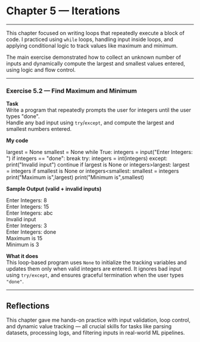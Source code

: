 # Chapter 5 — Iterations

---

This chapter focused on writing loops that repeatedly execute a block of code. I practiced using `while` loops, handling input inside loops, and applying conditional logic to track values like maximum and minimum.

The main exercise demonstrated how to collect an unknown number of inputs and dynamically compute the largest and smallest values entered, using logic and flow control.

---

### Exercise 5.2 — Find Maximum and Minimum

**Task**  
Write a program that repeatedly prompts the user for integers until the user types "done".  
Handle any bad input using `try`/`except`, and compute the largest and smallest numbers entered.

**My code**

largest = None
smallest = None
while True:
    integers = input("Enter Integers: ")
    if integers == "done":
        break
    try:
        integers = int(integers)
    except:
        print("Invalid input")
        continue
    if largest is None or integers>largest:
        largest = integers
    if smallest is None or integers<smallest:
        smallest = integers
print("Maximum is",largest)
print("Minimum is",smallest)

**Sample Output (valid + invalid inputs)**

Enter Integers: 8  
Enter Integers: 15  
Enter Integers: abc  
Invalid input  
Enter Integers: 3  
Enter Integers: done  
Maximum is 15  
Minimum is 3

**What it does**  
This loop-based program uses `None` to initialize the tracking variables and updates them only when valid integers are entered. It ignores bad input using `try/except`, and ensures graceful termination when the user types `"done"`.

---

## Reflections

This chapter gave me hands-on practice with input validation, loop control, and dynamic value tracking — all crucial skills for tasks like parsing datasets, processing logs, and filtering inputs in real-world ML pipelines.

